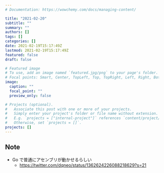 ```yaml
---
# Documentation: https://wowchemy.com/docs/managing-content/

title: "2021-02-20"
subtitle: ""
summary: ""
authors: []
tags: []
categories: []
date: 2021-02-19T15:17:49Z
lastmod: 2021-02-19T15:17:49Z
featured: false
draft: false

# Featured image
# To use, add an image named `featured.jpg/png` to your page's folder.
# Focal points: Smart, Center, TopLeft, Top, TopRight, Left, Right, BottomLeft, Bottom, BottomRight.
image:
  caption: ""
  focal_point: ""
  preview_only: false

# Projects (optional).
#   Associate this post with one or more of your projects.
#   Simply enter your project's folder or file name without extension.
#   E.g. `projects = ["internal-project"]` references `content/project/deep-learning/index.md`.
#   Otherwise, set `projects = []`.
projects: []
---
```


## Note

* Go で普通にアセンブリが動かせるらしい
  * https://twitter.com/dqneo/status/1362624226088218629?s=21
